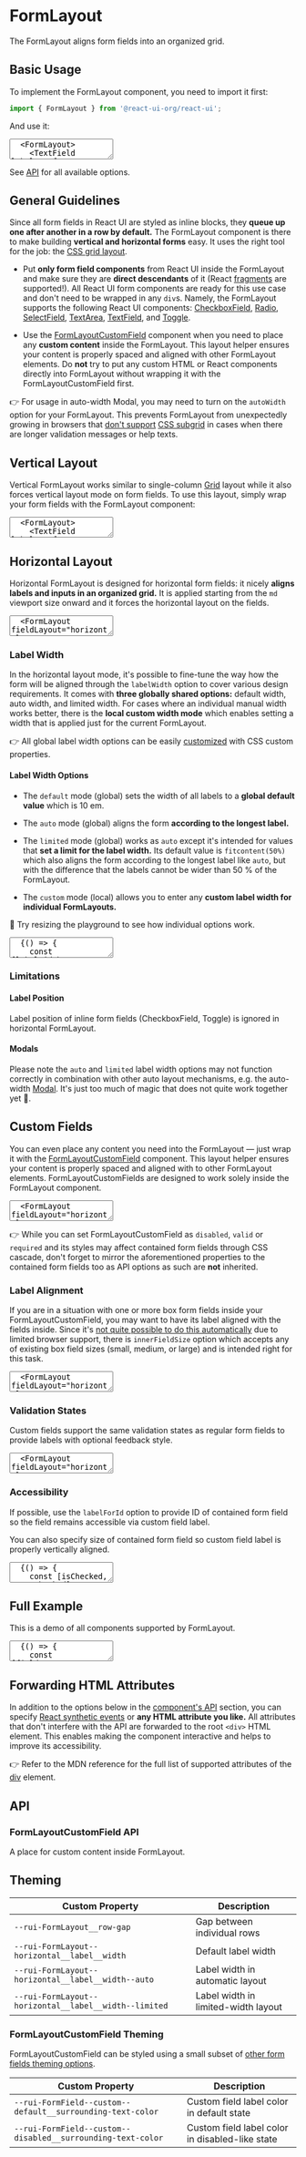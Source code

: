 # FormLayout

The FormLayout aligns form fields into an organized grid.

## Basic Usage

To implement the FormLayout component, you need to import it first:

```js
import { FormLayout } from '@react-ui-org/react-ui';
```

And use it:

<textarea is="docoff-react-preview">
  <FormLayout>
    <TextField label="A form element" />
  </FormLayout>
</textarea>

See [API](#api) for all available options.

## General Guidelines

Since all form fields in React UI are styled as inline blocks, they **queue up
one after another in a row by default.** The FormLayout component is there to
make building **vertical and horizontal forms** easy. It uses the right tool for
the job: the [CSS grid layout][grid].

- Put **only form field components** from React UI inside the FormLayout and
  make sure they are **direct descendants** of it (React [fragments] are
  supported!). All React UI form components are ready for this use case and
  don't need to be wrapped in any `div`s. Namely, the FormLayout supports the
  following React UI components:
  [CheckboxField](/lib/components/CheckboxField),
  [Radio](/lib/components/Radio), [SelectField](/lib/components/SelectField),
  [TextArea](/lib/components/TextArea), [TextField](/lib/components/TextField),
  and [Toggle](/lib/components/Toggle).

- Use the [FormLayoutCustomField](#custom-fields) component when you need to
  place any **custom content** inside the FormLayout. This layout helper ensures
  your content is properly spaced and aligned with other FormLayout elements.
  Do **not** try to put any custom HTML or React components directly into
  FormLayout without wrapping it with the FormLayoutCustomField first.

👉 For usage in auto-width Modal, you may need to turn on the `autoWidth` option
for your FormLayout. This prevents FormLayout from unexpectedly growing in
browsers that [don't support][rui-232] [CSS subgrid][subgrid] in cases when
there are longer validation messages or help texts.

## Vertical Layout

Vertical FormLayout works similar to single-column [Grid](/lib/components/Grid)
layout while it also forces vertical layout mode on form fields. To use this
layout, simply wrap your form fields with the FormLayout component:

<textarea is="docoff-react-preview">
  <FormLayout>
    <TextField label="A form element" />
    <TextField label="Another form element" />
    <TextField label="Yet another one" />
  </FormLayout>
</textarea>

## Horizontal Layout

Horizontal FormLayout is designed for horizontal form fields: it nicely **aligns
labels and inputs in an organized grid.** It is applied starting from the `md`
viewport size onward and it forces the horizontal layout on the fields.

<textarea is="docoff-react-preview">
  <FormLayout fieldLayout="horizontal">
    <TextField label="A form element" />
    <TextField label="Another form element" />
    <TextField label="Yet another one" />
  </FormLayout>
</textarea>

### Label Width

In the horizontal layout mode, it's possible to fine-tune the way how the form
will be aligned through the `labelWidth` option to cover various design
requirements. It comes with **three globally shared options:** default width,
auto width, and limited width. For cases where an individual manual width works
better, there is the **local custom width mode** which enables setting a width
that is applied just for the current FormLayout.

👉 All global label width options can be easily [customized](/docs/customize/theming/overview)
with CSS custom properties.

#### Label Width Options

- The `default` mode (global) sets the width of all labels to a **global default
  value** which is 10 em.

- The `auto` mode (global) aligns the form **according to the longest label.**

- The `limited` mode (global) works as `auto` except it's intended for values
  that **set a limit for the label width.** Its default value is
  `fitcontent(50%)` which also aligns the form according to the longest label
  like `auto`, but with the difference that the labels cannot be wider than
  50 % of the FormLayout.

- The `custom` mode (local) allows you to enter any **custom label width for
  individual FormLayouts.**

📐 Try resizing the playground to see how individual options work.

<textarea is="docoff-react-preview">
  {() => {
    const [labelWidth, setLabelWidth] = React.useState('default');
    const [customLabelWidth, setCustomLabelWidth] = React.useState('20em');
    return (
      <div>
        <Toolbar align="baseline">
          <ToolbarItem>
            <span id="label-width-options-label">Label width:</span>
          </ToolbarItem>
          <ToolbarItem>
            <ButtonGroup aria-labelledby="label-width-options-label">
              <Button
                color={labelWidth === 'default' ? 'dark' : 'primary'}
                label="default"
                onClick={() => setLabelWidth('default')}
              />
              <Button
                color={labelWidth === 'auto' ? 'dark' : 'primary'}
                label="auto"
                onClick={() => setLabelWidth('auto')}
              />
              <Button
                color={labelWidth === 'limited' ? 'dark' : 'primary'}
                label="limited"
                onClick={() => setLabelWidth('limited')}
              />
              <Button
                color={labelWidth === 'custom' ? 'dark' : 'primary'}
                label="custom"
                onClick={() => setLabelWidth('custom')}
              />
            </ButtonGroup>
          </ToolbarItem>
          {labelWidth === 'custom' && (
            <ToolbarItem>
              <TextField
                inputSize={5}
                isLabelVisible={false}
                label="Custom label width"
                layout="horizontal"
                onChange={(e) => setCustomLabelWidth(e.target.value)}
                value={customLabelWidth}
              />
            </ToolbarItem>
          )}
        </Toolbar>
        <FormLayout
          fieldLayout="horizontal"
          labelWidth={labelWidth === 'custom' ? customLabelWidth : labelWidth}
        >
          <TextField label="A form element" />
          <TextField
            label={'Another form element with a very long label that is so '
              + 'long that in the auto mode, it should make the label column '
              + 'grow until the inputs reach the end of the line, but it will '
              + 'not exceed 50 % of the FormLayout width in the limited label '
              + 'width mode'}
          />
          <TextField label="Yet another one" />
        </FormLayout>
      </div>
    );
  }}
</textarea>

### Limitations

#### Label Position

Label position of inline form fields (CheckboxField, Toggle) is ignored in
horizontal FormLayout.

#### Modals

Please note the `auto` and `limited` label width options may not function
correctly in combination with other auto layout mechanisms, e.g. the auto-width
[Modal](/lib/components/Modal). It's just too much of magic that does not quite
work together yet 🎩.

## Custom Fields

You can even place any content you need into the FormLayout — just wrap it with
the [FormLayoutCustomField](#formlayoutcustomfield) component. This layout
helper ensures your content is properly spaced and aligned with to other
FormLayout elements. FormLayoutCustomFields are designed to work solely inside
the FormLayout component.

<textarea is="docoff-react-preview">
  <FormLayout fieldLayout="horizontal" labelWidth="auto">
    <TextField label="A form element" />
    <FormLayoutCustomField label="Optional custom field label">
      <Placeholder bordered>Custom field content</Placeholder>
    </FormLayoutCustomField>
    <TextField label="Another form element" />
  </FormLayout>
</textarea>

👉 While you can set FormLayoutCustomField as `disabled`, `valid` or `required`
and its styles may affect contained form fields through CSS cascade, don't
forget to mirror the aforementioned properties to the contained form fields too
as API options as such are **not** inherited.

### Label Alignment

If you are in a situation with one or more box form fields inside your
FormLayoutCustomField, you may want to have its label aligned with the fields
inside. Since it's [not quite possible to do this automatically][rui-265] due to
limited browser support, there is `innerFieldSize` option which accepts any of
existing box field sizes (small, medium, or large) and is intended right for
this task.

<textarea is="docoff-react-preview">
  <FormLayout fieldLayout="horizontal" labelWidth="auto">
    <TextField label="A form element" />
    <FormLayoutCustomField
      innerFieldSize="medium"
      label="Custom field label aligned to inner text input"
    >
      <TextField
        isLabelVisible={false}
        label="A form element"
        placeholder="Text field with invisible label"
      />
    </FormLayoutCustomField>
    <TextField label="Another form element" />
  </FormLayout>
</textarea>

### Validation States

Custom fields support the same validation states as regular form fields to
provide labels with optional feedback style.

<textarea is="docoff-react-preview">
  <FormLayout fieldLayout="horizontal" labelWidth="auto">
    <TextField label="A form element" />
    <FormLayoutCustomField
      label="Custom field label in valid state"
      validationState="valid"
    >
      <Placeholder bordered>Custom field content</Placeholder>
    </FormLayoutCustomField>
    <TextField label="Another form element" />
  </FormLayout>
</textarea>

### Accessibility

If possible, use the `labelForId` option to provide ID of contained form field
so the field remains accessible via custom field label.

You can also specify size of contained form field so custom field label is
properly vertically aligned.

<textarea is="docoff-react-preview">
  {() => {
    const [isChecked, setIsChecked] = React.useState(false);
    return (
      <FormLayout fieldLayout="horizontal" labelWidth="auto">
        <TextField label="A form element" />
        <FormLayoutCustomField
          fullWidth
          label="Custom field label aligned with medium form field"
          labelForId="my-text-field-custom-accessibility-2"
          innerFieldSize="medium"
        >
          <Toolbar align="middle" dense>
            <ToolbarItem>
              <TextField
                isLabelVisible={false}
                label="A form element"
                placeholder="Text field with invisible label"
              />
            </ToolbarItem>
            <ToolbarItem>
              <CheckboxField
                checked={isChecked}
                label="Another form field"
                onChange={() => setIsChecked(!isChecked)}
              />
            </ToolbarItem>
          </Toolbar>
        </FormLayoutCustomField>
        <TextField label="Another form element" />
      </FormLayout>
    )
  }}
</textarea>

## Full Example

This is a demo of all components supported by FormLayout.

<textarea is="docoff-react-preview">
  {() => {
    const [fieldLayout, setFieldLayout] = React.useState('vertical');
    const [fruit, setFruit] = React.useState('apple');
    const [isDeliveryAddress, setIsDeliveryAddress] = React.useState(true);
    const [receiveNewsletter, setReceiveNewsletter] = React.useState(true);
    const options = [
      {
        label: 'Apple',
        value: 'apple',
      },
      {
        label: 'Banana',
        value: 'banana',
      },
      {
        label: 'Grapefruit',
        value: 'grapefruit',
      },
    ];
    return (
      <div>
        <Toolbar>
          <ToolbarItem>
            <ButtonGroup>
              <Button
                color={fieldLayout === 'vertical' ? 'dark' : 'primary'}
                label="Vertical layout"
                onClick={() => setFieldLayout('vertical')}
              />
              <Button
                color={fieldLayout === 'horizontal' ? 'dark' : 'primary'}
                label="Horizontal layout"
                onClick={() => setFieldLayout('horizontal')}
              />
            </ButtonGroup>
          </ToolbarItem>
        </Toolbar>
        <FormLayout fieldLayout={fieldLayout} labelWidth="auto">
          <>
            <TextField
              label="First Name"
            />
            <TextField
              label="Last Name"
            />
          </>
          <TextField
            helpText="Optional"
            label="Email address"
            type="email"
          />
          <>
            <TextField
              label="Address"
              placeholder="Address line 1"
            />
            <TextField
              isLabelVisible={false}
              label="Address 2"
              placeholder="Address line 2"
            />
            <TextField
              inputSize={6}
              label="ZIP"
              validationState="invalid"
              validationText="ZIP should be 5 to 6 digits long code."
            />
            <FormLayoutCustomField label="Country">
              <span>Czech Republic</span>
            </FormLayoutCustomField>
            <CheckboxField
              checked={isDeliveryAddress}
              helpText="Uncheck if you wish to deliver to a different address."
              label="This is my delivery address"
              onChange={() => setIsDeliveryAddress(!isDeliveryAddress)}
            />
          </>
          <SelectField
            label="Your favourite fruit"
            onChange={(e) => setFruit(e.target.value)}
            options={options}
            value={fruit}
          />
          <TextArea
            fullWidth
            label="Message"
            rows={3}
          />
          <FileInputField
            label="Attachment"
          />
          <Toggle
            checked={receiveNewsletter}
            helpText="Only once per week!"
            label="Receive weekly newsletter"
            onChange={() => setReceiveNewsletter(!receiveNewsletter)}
            required
          />
          <Radio
            label="And fruit again!"
            onChange={(e) => setFruit(e.target.value)}
            options={options}
            value={fruit}
          />
        </FormLayout>
      </div>
    )
  }}
</textarea>

## Forwarding HTML Attributes

In addition to the options below in the [component's API](#api) section, you
can specify [React synthetic events] or **any HTML attribute you like.** All
attributes that don't interfere with the API are forwarded to the root `<div>`
HTML element. This enables making the component interactive and helps to improve
its accessibility.

👉 Refer to the MDN reference for the full list of supported attributes of the
[div] element.

## API

<Props table of={FormLayout} />

### FormLayoutCustomField API

A place for custom content inside FormLayout.

<Props table of={FormLayoutCustomField} />

## Theming

| Custom Property                                      | Description                                                  |
|------------------------------------------------------|--------------------------------------------------------------|
| `--rui-FormLayout__row-gap`                          | Gap between individual rows                                  |
| `--rui-FormLayout--horizontal__label__width`         | Default label width                                          |
| `--rui-FormLayout--horizontal__label__width--auto`   | Label width in automatic layout                              |
| `--rui-FormLayout--horizontal__label__width--limited` | Label width in limited-width layout                         |

### FormLayoutCustomField Theming

FormLayoutCustomField can be styled using a small subset of
[other form fields theming options](/docs/customize/theming/forms).

| Custom Property                                      | Description                                                  |
|------------------------------------------------------|--------------------------------------------------------------|
| `--rui-FormField--custom--default__surrounding-text-color` | Custom field label color in default state              |
| `--rui-FormField--custom--disabled__surrounding-text-color` | Custom field label color in disabled-like state       |

[grid]: https://developer.mozilla.org/en-US/docs/Web/CSS/CSS_Grid_Layout
[subgrid]: https://developer.mozilla.org/en-US/docs/Web/CSS/CSS_Grid_Layout/Subgrid
[fragments]: https://reactjs.org/docs/fragments.html
[rui-232]: https://github.com/react-ui-org/react-ui/issues/232
[rui-265]: https://github.com/react-ui-org/react-ui/issues/265
[React synthetic events]: https://reactjs.org/docs/events.html
[div]: https://developer.mozilla.org/en-US/docs/Web/HTML/Element/div#attributes
